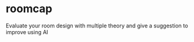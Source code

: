 # roomcap
 Evaluate your room design with multiple theory and give a suggestion to improve using AI
